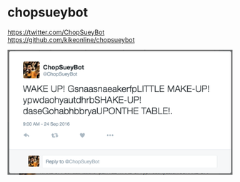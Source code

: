 # chopsueybot
https://twitter.com/ChopSueyBot
https://github.com/kikeonline/chopsueybot

![alt tag](https://github.com/kikeonline/chopsueybot/blob/master/tweet-screen.png)
